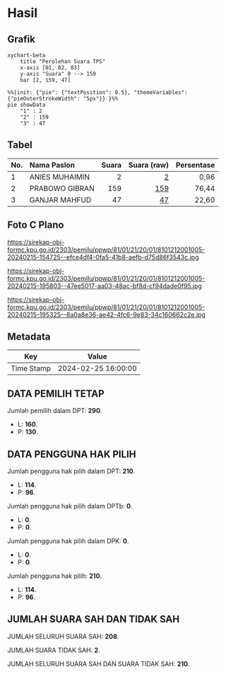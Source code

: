 # Hasil

## Grafik

```mermaid
xychart-beta
    title "Perolehan Suara TPS"
    x-axis [01, 02, 03]
    y-axis "Suara" 0 --> 159
    bar [2, 159, 47]
```

```mermaid
%%{init: {"pie": {"textPosition": 0.5}, "themeVariables": {"pieOuterStrokeWidth": "5px"}} }%%
pie showData
    "1" : 2
    "2" : 159
    "3" : 47
```

## Tabel

| No. | Nama Paslon    | Suara | Suara (raw) | Persentase |
|:--- |:-------------- | -----:| -----------:| ----------:|
| 1   | ANIES MUHAIMIN | 2     | [2][p-1]    | 0,96       |
| 2   | PRABOWO GIBRAN | 159   | [159][p-2]  | 76,44      |
| 3   | GANJAR MAHFUD  | 47    | [47][p-3]   | 22,60      |


[p-1]: https://github.com/gigit-pemilu/pemilu-2024-81-maluku/blob/main/pilpres/hitung-suara/sub/81-maluku/sub/01-maluku-tengah/sub/21-teluk-elpaputih/sub/2001-waraka/sub/005-tps/sub/paslon-1.txt
[p-2]: https://github.com/gigit-pemilu/pemilu-2024-81-maluku/blob/main/pilpres/hitung-suara/sub/81-maluku/sub/01-maluku-tengah/sub/21-teluk-elpaputih/sub/2001-waraka/sub/005-tps/sub/paslon-2.txt
[p-3]: https://github.com/gigit-pemilu/pemilu-2024-81-maluku/blob/main/pilpres/hitung-suara/sub/81-maluku/sub/01-maluku-tengah/sub/21-teluk-elpaputih/sub/2001-waraka/sub/005-tps/sub/paslon-3.txt

## Foto C Plano

https://sirekap-obj-formc.kpu.go.id/2303/pemilu/ppwp/81/01/21/20/01/8101212001005-20240215-154725--efce4df4-0fa5-41b8-aefb-d75d86f3543c.jpg

https://sirekap-obj-formc.kpu.go.id/2303/pemilu/ppwp/81/01/21/20/01/8101212001005-20240215-195803--47ee5017-aa03-48ac-bf8d-cf94dade0f95.jpg

https://sirekap-obj-formc.kpu.go.id/2303/pemilu/ppwp/81/01/21/20/01/8101212001005-20240215-195325--8a0a8e36-ae42-4fc6-9e83-34c160662c2e.jpg


## Metadata

| Key        | Value               |
| ---------- | ------------------- |
| Time Stamp | 2024-02-25 16:00:00 |


## DATA PEMILIH TETAP

Jumlah pemilih dalam DPT: **290**.
 * L: **160**.
 * P: **130**.

## DATA PENGGUNA HAK PILIH

Jumlah pengguna hak pilih dalam DPT: **210**.
 * L: **114**.
 * P: **96**.

Jumlah pengguna hak pilih dalam DPTb: **0**.
 * L: **0**.
 * P: **0**.

Jumlah pengguna hak pilih dalam DPK: **0**.
 * L: **0**.
 * P: **0**.

Jumlah pengguna hak pilih: **210**.
 * L: **114**.
 * P: **96**.

## JUMLAH SUARA SAH DAN TIDAK SAH

JUMLAH SELURUH SUARA SAH: **208**.

JUMLAH SUARA TIDAK SAH: **2**.

JUMLAH SELURUH SUARA SAH DAN SUARA TIDAK SAH: **210**.


